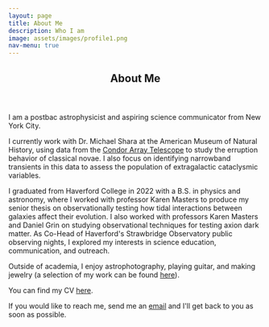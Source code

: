 ```yaml
---
layout: page
title: About Me
description: Who I am
image: assets/images/profile1.png
nav-menu: true
---
```


<!-- Main -->

<div id="main" class="alt">

<!-- One -->

<section id="one">
	<div class="inner">
		<header class="major">
			<h1>About Me</h1>
		</header>

<!-- About -->

<p><span class="image right"><img src="{% link assets/images/profile_full.png %}" alt="" /></span>I am a postbac astrophysicist and aspiring science communicator from New York City.</p>

<p>I currently work with Dr. Michael Shara at the American Museum of Natural History, using data from the <a href="https://condorarraytelescope.org/">Condor Array Telescope</a> to study the erruption behavior of classical novae. I also focus on identifying narrowband transients in this data to assess the population of extragalactic cataclysmic variables.</p>

<p>I graduated from Haverford College in 2022 with a B.S. in physics and astronomy, where I worked with professor Karen Masters to produce my senior thesis on observationally testing how tidal interactions between galaxies affect their evolution. I also worked with professors Karen Masters and Daniel Grin on studying observational techniques for testing axion dark matter. As Co-Head of Haverford's Strawbridge Observatory public observing nights, I explored my interests in science education, communication, and outreach.</p>

<p>Outside of academia, I enjoy astrophotography, playing guitar, and making jewelry (a selection of my work can be found <a href="https://imgur.com/a/B5sLG">here</a>).</p>

<p>You can find my CV <a href="CV/CV.pdf/" target="_blank">here</a>.</p>

<p>If you would like to reach me, send me an <a href="mailto:james@jamesgarland.net?">email</a> and I'll get back to you as soon as possible.</p>

</div>
</section>

</div>
